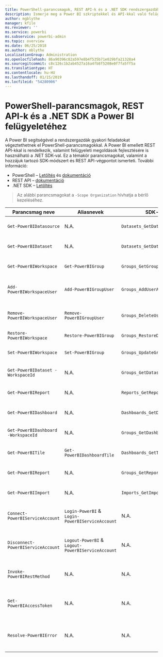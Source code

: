 ```yaml
---
title: PowerShell-parancsmagok, REST API-k és a .NET SDK rendszergazdáknak
description: Ismerje meg a Power BI szkriptekkel és API-kkal való felügyeletének módjait.
author: mgblythe
manager: kfile
ms.reviewer: ''
ms.service: powerbi
ms.subservice: powerbi-admin
ms.topic: overview
ms.date: 06/25/2018
ms.author: mblythe
LocalizationGroup: Administration
ms.openlocfilehash: 86a90396c82a597e8b4f535b71e029bfa21328a4
ms.sourcegitcommit: c8c126c1b2ab4527a16a4fb8f5208e0f7fa5ff5a
ms.translationtype: HT
ms.contentlocale: hu-HU
ms.lasthandoff: 01/15/2019
ms.locfileid: "54280906"
---
```

# <a name="powershell-cmdlets-rest-apis-and-net-sdk-for-power-bi-administration"></a>PowerShell-parancsmagok, REST API-k és a .NET SDK a Power BI felügyeletéhez
A Power BI segítségével a rendszergazdák gyakori feladatokat végeztethetnek el PowerShell-parancsmagokkal. A Power BI emellett REST API-kkal is rendelkezik, valamint felügyeleti megoldások fejlesztésére is használható a .NET SDK-val. Ez a témakör parancsmagokat, valamint a hozzájuk tartozó SDK-módszert és REST API-végpontot ismerteti. További információ:

- PowerShell – [Letöltés](https://www.powershellgallery.com/packages/MicrosoftPowerBIMgmt/) és [dokumentáció](https://docs.microsoft.com/powershell/power-bi/overview?view=powerbi-ps)
- REST API – [dokumentáció](https://docs.microsoft.com/rest/api/power-bi/admin)
- .NET SDK – [Letöltés](https://www.nuget.org/packages/Microsoft.PowerBI.Api/)

> Az alábbi parancsmagokat a `-Scope Organization` hívhatja a bérlő kezeléséhez.

| **Parancsmag neve** | **Aliasnevek** | **SDK-módszer** | **REST API-végpont** | **Leírás** |
| --- | --- | --- | --- | --- |
| `Get-PowerBIDatasource` | N.A. | `Datasets_GetDataSourcesAsAdmin` | /v1.0/myorg/admin/datasets/{datasetkey}/datasources | Lekéri egy adott adatkészlet adatforrásait. |
| `Get-PowerBIDataset` | N.A. | `Datasets_GetDatasetsAsAdmin` | /v1.0/myorg/admin/datasets | Lekéri egy Power BI-bérlő összes adatkészletét. |
| `Get-PowerBIWorkspace` | `Get-PowerBIGroup` | `Groups_GetGroupsAsAdmin` | /v1.0/myorg/admin/groups | Lekéri egy Power BI-bérlő összes munkaterületét. |
| `Add-PowerBIWorkspaceUser` | `Add-PowerBIGroupUser` | `Groups_AddUserAsAdmin` | /v1.0/myorg/admin/groups/{groupId}/users | Tagként hozzáad egy felhasználót egy adott munkaterülethez. |
| `Remove-PowerBIWorkspaceUser` | `Remove-PowerBIGroupUser` | `Groups_DeleteUserAsAdmin` | /v1.0/myorg/admin/groups/{groupId}/users/{user} | Eltávolít egy felhasználót egy adott munkaterület tagjai közül. |
| `Restore-PowerBIWorkspace` |`Restore-PowerBIGroup` | `Groups_RestoreDeletedGroupAsAdmin` | /v1.0/myorg/admin/groups/{groupId}/restore | Visszaállít egy törölt munkaterületet. |
| `Set-PowerBIWorkspace` |`Set-PowerBIGroup` | `Groups_UpdateGroupAsAdmin` | /v1.0/myorg/admin/groups/{groupId} | Frissíti egy adott munkaterület tulajdonságait. |
| `Get-PowerBIDataset -WorkspaceId` | N.A. | `Groups_GetDatasetsAsAdmin` | /v1.0/myorg/admin/groups/{group\_id}/datasets | Lekéri egy adott munkaterület adatkészleteit. |
| `Get-PowerBIReport` | N.A. | `Reports_GetReportsAsAdmin` | /v1.0/myorg/admin/reports | Lekéri egy Power BI-bérlő összes jelentését. |
| `Get-PowerBIDashboard` | N.A. | `Dashboards_GetDashboardsAsAdmin` | /v1.0/myorg/admin/dashboards | Lekéri egy Power BI-bérlő összes irányítópultját. |
| `Get-PowerBIDashboard -WorkspaceId` | N.A. | `Groups_GetDashboardsAsAdmin` | /v1.0/myorg/admin/groups/{group\_id}/dashboards | Lekéri egy adott munkaterület irányítópultjait. |
| `Get-PowerBITile` | `Get-PowerBIDashboardTile` | `Dashboards_GetTilesAsAdmin` | /v1.0/myorg/admin/dashboards/{dashboard\_id}/tiles | Lekéri egy adott irányítópult csempéit. |
| `Get-PowerBIReport` | N.A. | `Groups_GetReportsAsAdmin` | /v1.0/myorg/admin/groups/{group\_id}/reports | Lekéri egy adott munkaterület jelentéseit. |
| `Get-PowerBIImport` | N.A. | `Imports_GetImportsAsAdmin` | /v1.0/myorg/admin/imports | Lekéri egy Power BI-bérlő összes importálását. |
| `Connect-PowerBIServiceAccount` | `Login-PowerBI` &  `Login-PowerBIServiceAccount` | N.A. | N.A. | Bejelentkezés a Power BI-ba és egy munkamenet elindítása. |
| `Disconnect-PowerBIServiceAccount` | `Logout-PowerBI` & `Logout-PowerBIServiceAccount` | N.A. | N.A. | Kijelentkezés a Power BI-ból és az aktuális munkamenet bezárása. |
| `Invoke-PowerBIRestMethod`| N.A. | N.A. | N.A. | Tetszőleges REST API-hívások küldése a Power BI-ba. |
| `Get-PowerBIAccessToken`| N.A. | N.A. | N.A. | A Power BI hozzáférési jogkivonatának beszerzése egy munkamenetben. |
| `Resolve-PowerBIError`| N.A. | N.A. | N.A. | Részletes hibaadatok lekérése sikertelen parancsmaghívások esetén. |
